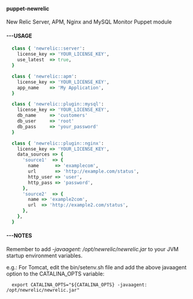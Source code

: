 #### puppet-newrelic
New Relic Server, APM, Nginx and MySQL Monitor Puppet module

#### ---USAGE ####
```ruby
  class { 'newrelic::server':
    license_key => 'YOUR_LICENSE_KEY',
    use_latest  => true,
  }

  class { 'newrelic::apm':
    license_key => 'YOUR_LICENSE_KEY',
    app_name    => 'My Application',
  }

  class { 'newrelic::plugin::mysql':
    license_key => 'YOUR_LICENSE_KEY',
    db_name     => 'customers'
    db_user     => 'root'
    db_pass     => 'your_password'
  }

  class { 'newrelic::plugin::nginx':
    license_key => 'YOUR_LICENSE_KEY',
    data_sources => {
      'source1'  => {
        name      => 'examplecom',
        url       => 'http://example.com/status',
        http_user => 'user',
        http_pass => 'password',
      },
      'source2'  => {
        name => 'example2com',
        url  => 'http://example2.com/status',
      },
    },
  }
```
#### ---NOTES ####
Remember to add *-javaagent: /opt/newrelic/newrelic.jar* to your JVM startup environment variables.

e.g.:
  For Tomcat, edit the bin/setenv.sh file and add the above javaagent option to the CATALINA_OPTS variable:
```Shell
  export CATALINA_OPTS="${CATALINA_OPTS} -javaagent: /opt/newrelic/newrelic.jar"
```
